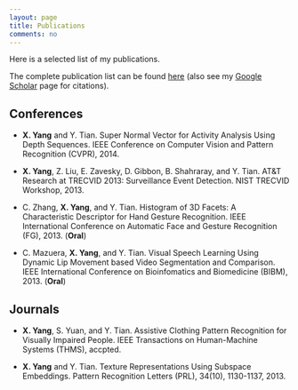 ```yaml
---
layout: page
title: Publications
comments: no
---
```


Here is a selected list of my publications. 

The complete publication list can be found [here](\CompletePublication) (also see my [Google Scholar](http://scholar.google.com/citations?user=yWsMg_gAAAAJ&hl=en) page for citations).

## Conferences

+  **X. Yang** and Y. Tian. Super Normal Vector for Activity Analysis Using Depth Sequences. IEEE Conference on Computer Vision and Pattern Recognition (CVPR), 2014.

+  **X. Yang**, Z. Liu, E. Zavesky, D. Gibbon, B. Shahraray, and Y. Tian. AT&T Research at TRECVID 2013: Surveillance Event Detection. NIST TRECVID Workshop, 2013.

+  C. Zhang, **X. Yang**, and Y. Tian. Histogram of 3D Facets: A Characteristic Descriptor for Hand Gesture Recognition. IEEE International Conference on Automatic Face and Gesture Recognition (FG), 2013. (**Oral**)

+  C. Mazuera, **X. Yang**, and Y. Tian. Visual Speech Learning Using Dynamic Lip Movement based Video Segmentation and Comparison. IEEE International Conference on Bioinfomatics and Biomedicine (BIBM), 2013. (**Oral**)

## Journals

+ **X. Yang**, S. Yuan, and Y. Tian. Assistive Clothing Pattern Recognition for Visually Impaired People. IEEE Transactions on Human-Machine Systems (THMS), accpted.

+ **X. Yang** and Y. Tian. Texture Representations Using Subspace Embeddings. Pattern Recognition Letters (PRL), 34(10), 1130-1137, 2013.